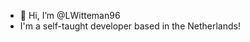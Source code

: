 - 👋 Hi, I’m @LWitteman96
- I'm a self-taught developer based in the Netherlands!

<!---
LWitteman96/LWitteman96 is a ✨ special ✨ repository because its `README.md` (this file) appears on your GitHub profile.
You can click the Preview link to take a look at your changes.
--->
